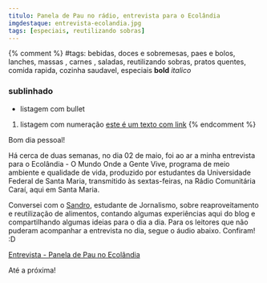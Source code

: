 ```yaml
---
titulo: Panela de Pau no rádio, entrevista para o Ecolândia
imgdestaque: entrevista-ecolandia.jpg
tags: [especiais, reutilizando sobras]
---
```

{% comment %}
#tags: bebidas, doces e sobremesas, paes e bolos, lanches, massas , carnes , saladas, reutilizando sobras, pratos quentes, comida rapida, cozinha saudavel, especiais
**bold**
*italico*
### sublinhado
* listagem com bullet
1. listagem com numeração
[este é um texto com link](https://www.enderecodolink.com)
{% endcomment %}

Bom dia pessoal!

Há cerca de duas semanas, no dia 02 de maio, foi ao ar a minha entrevista para o Ecolândia - O Mundo Onde a Gente Vive, programa de meio ambiente e qualidade de vida, produzido por estudantes da Universidade Federal de Santa Maria, transmitido às sextas-feiras, na Rádio Comunitária Caraí, aqui em Santa Maria.

Conversei com o [Sandro](https://www.facebook.com/sandro.lacerdaschlemmer?fref=ts), estudante de Jornalismo, sobre reaproveitamento e reutilização de alimentos, contando algumas experiências aqui do blog e compartilhando algumas ideias para o dia a dia. Para os leitores que não puderam acompanhar a entrevista no dia, segue o áudio abaixo. Confiram! :D

[Entrevista - Panela de Pau no Ecolândia](https://soundcloud.com/gabrielewagner-1/entrevista)

Até a próxima!